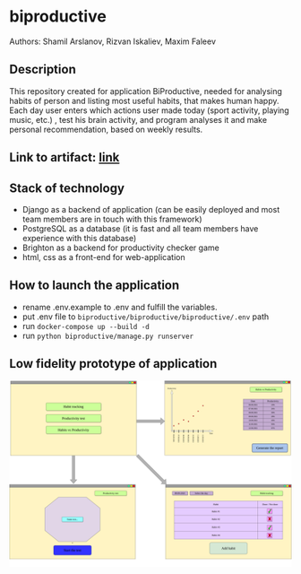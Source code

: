 # biproductive

Authors: Shamil Arslanov, Rizvan Iskaliev, Maxim Faleev

## Description

This repository created for application BiProductive, needed for analysing habits of person and listing most useful
habits, that makes human happy. Each day user enters which actions user made today (sport activity, playing music, etc.)
, test his brain activity, and program analyses it and make personal recommendation, based on weekly results.

## Link to artifact: [link](https://docs.google.com/document/d/14AMeCV4WJotkQ8lvZcl2u_bB66lMKmu4/edit?usp=sharing&ouid=109541784549585358096&rtpof=true&sd=true)

## Stack of technology

- Django as a backend of application (can be easily deployed and most team members are in touch with this framework)
- PostgreSQL as a database (it is fast and all team members have experience with this database)
- Brighton as a backend for productivity checker game
- html, css as a front-end for web-application

## How to launch the application

- rename .env.example to .env and fulfill the variables.
- put .env file to ```biproductive/biproductive/biproductive/.env``` path
- run ```docker-compose up --build -d```
- run ```python biproductive/manage.py runserver```

## Low fidelity prototype of application

![](images/low_fidelity_prototype.png)